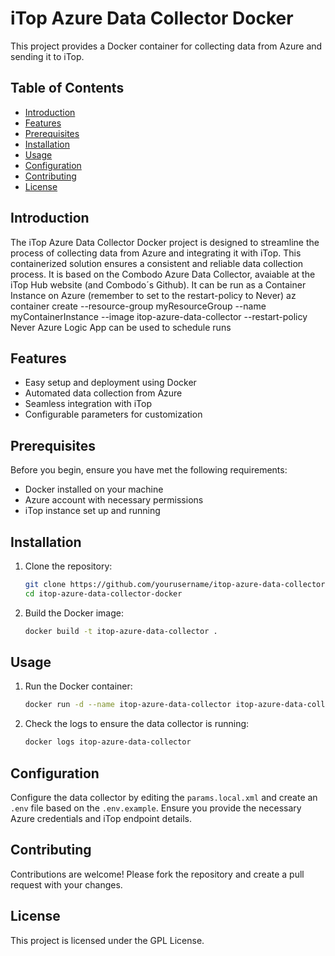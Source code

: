 # iTop Azure Data Collector Docker

This project provides a Docker container for collecting data from Azure and sending it to iTop.

## Table of Contents

- [Introduction](#introduction)
- [Features](#features)
- [Prerequisites](#prerequisites)
- [Installation](#installation)
- [Usage](#usage)
- [Configuration](#configuration)
- [Contributing](#contributing)
- [License](#license)

## Introduction

The iTop Azure Data Collector Docker project is designed to streamline the process of collecting data from Azure and integrating it with iTop. This containerized solution ensures a consistent and reliable data collection process.
It is based on the Combodo Azure Data Collector, avaiable at the iTop Hub website (and Combodo´s Github).
It can be run as a Container Instance on Azure (remember to set to the restart-policy to Never)
    az container create --resource-group myResourceGroup --name myContainerInstance --image itop-azure-data-collector --restart-policy Never
Azure Logic App can be used to schedule runs

## Features

- Easy setup and deployment using Docker
- Automated data collection from Azure
- Seamless integration with iTop
- Configurable parameters for customization

## Prerequisites

Before you begin, ensure you have met the following requirements:

- Docker installed on your machine
- Azure account with necessary permissions
- iTop instance set up and running

## Installation

1. Clone the repository:
    ```sh
    git clone https://github.com/yourusername/itop-azure-data-collector-docker.git
    cd itop-azure-data-collector-docker
    ```

2. Build the Docker image:
    ```sh
    docker build -t itop-azure-data-collector .
    ```

## Usage

1. Run the Docker container:
    ```sh
    docker run -d --name itop-azure-data-collector itop-azure-data-collector
    ```

2. Check the logs to ensure the data collector is running:
    ```sh
    docker logs itop-azure-data-collector
    ```

## Configuration

Configure the data collector by editing the `params.local.xml` and create an `.env` file based on the `.env.example`. 
Ensure you provide the necessary Azure credentials and iTop endpoint details.

## Contributing

Contributions are welcome! Please fork the repository and create a pull request with your changes.

## License

This project is licensed under the GPL License.
